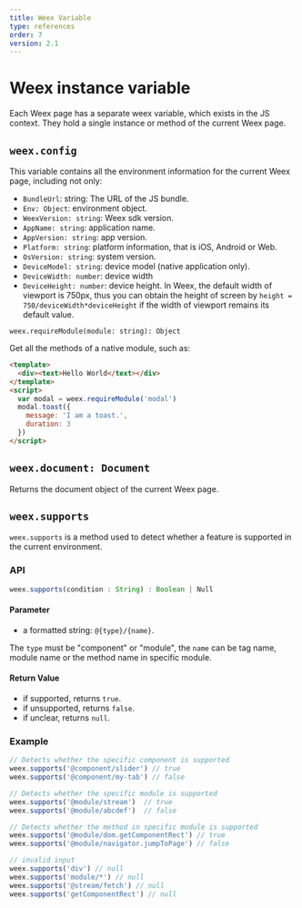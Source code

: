 ```yaml
---
title: Weex Variable  
type: references
order: 7
version: 2.1
---
```


# Weex instance variable

Each Weex page has a separate weex variable, which exists in the JS context. They hold a single instance or method of the current Weex page.   

## `weex.config`

This variable contains all the environment information for the current Weex page, including not only:       

+ `BundleUrl`: string: The URL of the JS bundle.
+ `Env: Object`: environment object.
+ `WeexVersion: string`: Weex sdk version.
+ `AppName: string`: application name.
+ `AppVersion: string`: app version.
+ `Platform: string`: platform information, that is iOS, Android or Web.
+ `OsVersion: string`: system version.
+ `DeviceModel: string`: device model (native application only).
+ `DeviceWidth: number`: device width
+ `DeviceHeight: number`: device height.  In Weex, the default width of viewport is 750px, thus you can obtain the height of screen by `height = 750/deviceWidth*deviceHeight` if the width of viewport remains its default value.

`weex.requireModule(module: string): Object`     

Get all the methods of a native module, such as:    

```html
<template>
  <div><text>Hello World</text></div>
</template>
<script>
  var modal = weex.requireModule('modal')
  modal.toast({
    message: 'I am a toast.',
    duration: 3
  })
</script>
```   


## `weex.document: Document`

Returns the document object of the current Weex page.

## `weex.supports`

`weex.supports` is a method used to detect whether a feature is supported in the current environment.

### API

```js
weex.supports(condition : String) : Boolean | Null
```

#### Parameter

+ a formatted string: `@{type}/{name}`.

The `type` must be "component" or "module", the `name` can be tag name, module name or the method name in specific module.

#### Return Value

+ if supported, returns `true`.
+ if unsupported, returns `false`.
+ if unclear, returns `null`.

### Example

```js
// Detects whether the specific component is supported
weex.supports('@component/slider') // true
weex.supports('@component/my-tab') // false

// Detects whether the specific module is supported
weex.supports('@module/stream')  // true
weex.supports('@module/abcdef')  // false

// Detects whether the method in specific module is supported
weex.supports('@module/dom.getComponentRect') // true
weex.supports('@module/navigator.jumpToPage') // false

// invalid input
weex.supports('div') // null
weex.supports('module/*') // null
weex.supports('@stream/fetch') // null
weex.supports('getComponentRect') // null
```
